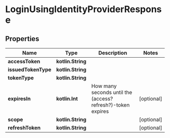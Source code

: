 
# LoginUsingIdentityProviderResponse

## Properties
Name | Type | Description | Notes
------------ | ------------- | ------------- | -------------
**accessToken** | **kotlin.String** |  | 
**issuedTokenType** | **kotlin.String** |  | 
**tokenType** | **kotlin.String** |  | 
**expiresIn** | **kotlin.Int** | How many seconds until the (access? refresh?)-token expires |  [optional]
**scope** | **kotlin.String** |  |  [optional]
**refreshToken** | **kotlin.String** |  |  [optional]



